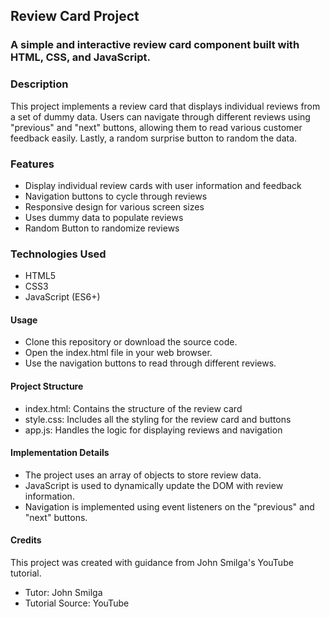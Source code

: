 ## Review Card Project

### A simple and interactive review card component built with HTML, CSS, and JavaScript.

### Description
This project implements a review card that displays individual reviews from a set of dummy data. 
Users can navigate through different reviews using "previous" and "next" buttons, 
allowing them to read various customer feedback easily. Lastly, a random surprise button to random the data.

### Features

- Display individual review cards with user information and feedback
- Navigation buttons to cycle through reviews
- Responsive design for various screen sizes
- Uses dummy data to populate reviews
- Random Button to randomize reviews

### Technologies Used

- HTML5
- CSS3
- JavaScript (ES6+)

#### Usage

- Clone this repository or download the source code.
- Open the index.html file in your web browser.
- Use the navigation buttons to read through different reviews.

#### Project Structure

- index.html: Contains the structure of the review card
- style.css: Includes all the styling for the review card and buttons
- app.js: Handles the logic for displaying reviews and navigation

#### Implementation Details

- The project uses an array of objects to store review data.
- JavaScript is used to dynamically update the DOM with review information.
- Navigation is implemented using event listeners on the "previous" and "next" buttons.

#### Credits
This project was created with guidance from John Smilga's YouTube tutorial.

- Tutor: John Smilga
- Tutorial Source: YouTube